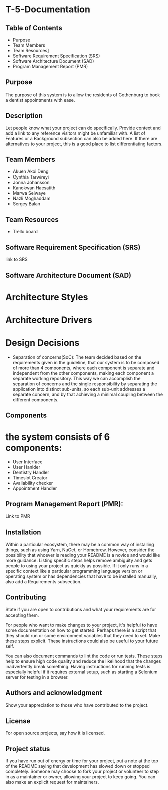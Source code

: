 # T-5-Documentation

## Table of Contents

- Purpose 
- Team Members
- Team Resources]
- Software Requirement Specification (SRS)
- Software Architecture Document (SAD)
- Program Management Report (PMR)

## Purpose
The purpose of this system is to allow the residents of Gothenburg to book a dentist appointments with ease. 

## Description
Let people know what your project can do specifically. Provide context and add a link to any reference visitors might be unfamiliar with. A list of Features or a Background subsection can also be added here. If there are alternatives to your project, this is a good place to list differentiating factors.

## Team Members

- Akuen Akoi Deng 
- Cynthia Tarwireyi
- Jonna Johansson
- Kanokwan Haesatith
- Marwa Selwaye
- Nazli Moghaddam
- Sergey Balan

## Team Resources

- Trello board


## Software Requirement Specification (SRS)

link to SRS

## Software Architecture Document (SAD)

# Architecture Styles

# Architecture Drivers

# Design Decisions

- Separation of concerns(SoC):
The team decided based on the requirements given in the guideline, that our system
is to be composed of  more than 4 components, where each component
is separate and independent from the other components, making each component a 
separate working repository. This way we can accomplish the separation of concerns 
and the single responsibility by separating the application into distinct sub-units, 
so each sub-unit addresses a separate concern, and by that achieving a minimal coupling
between the different components.


## Components

# the system consists of 6 components: 
- User Interface
- User Hanlder
- Dentistry Handler
- Timeslot Creator
- Availability checker
- Appointment Handler

## Program Management Report (PMR):

Link to PMR

## Installation
Within a particular ecosystem, there may be a common way of installing things, such as using Yarn, NuGet, or Homebrew. However, consider the possibility that whoever is reading your README is a novice and would like more guidance. Listing specific steps helps remove ambiguity and gets people to using your project as quickly as possible. If it only runs in a specific context like a particular programming language version or operating system or has dependencies that have to be installed manually, also add a Requirements subsection.

## Contributing
State if you are open to contributions and what your requirements are for accepting them.

For people who want to make changes to your project, it's helpful to have some documentation on how to get started. Perhaps there is a script that they should run or some environment variables that they need to set. Make these steps explicit. These instructions could also be useful to your future self.

You can also document commands to lint the code or run tests. These steps help to ensure high code quality and reduce the likelihood that the changes inadvertently break something. Having instructions for running tests is especially helpful if it requires external setup, such as starting a Selenium server for testing in a browser.

## Authors and acknowledgment
Show your appreciation to those who have contributed to the project.

## License
For open source projects, say how it is licensed.

## Project status
If you have run out of energy or time for your project, put a note at the top of the README saying that development has slowed down or stopped completely. Someone may choose to fork your project or volunteer to step in as a maintainer or owner, allowing your project to keep going. You can also make an explicit request for maintainers.
